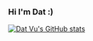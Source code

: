 ### Hi I'm Dat :) 
[![Dat Vu's GitHub stats](https://github-readme-stats.vercel.app/api?username=datvuthanh)](https://github.com/datvuthanh/github-readme-stats)
